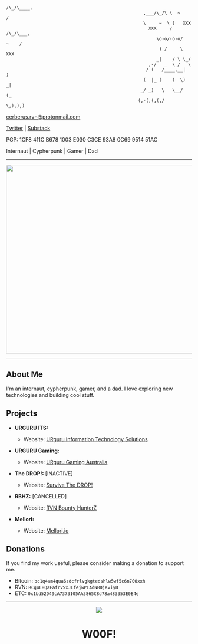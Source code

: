                                                                   /\_/\____,
                                                        ,___/\_/\ \  ~     /
                                                        \     ~  \ )   XXX
                                                          XXX     /    /\_/\___,
                                                             \o-o/-o-o/   ~    /
                                                              ) /     \    XXX
                                                             _|    / \ \_/
                                                          ,-/   _  \_/   \
                                                         / (   /____,__|  )
                                                        (  |_ (    )  \) _|
                                                       _/ _)   \   \__/   (_
                                                      (,-(,(,(,/      \,),),)

cerberus.rvn@protonmail.com

[Twitter](https://twitter.com/cerberus_rvn) | [Substack](https://cerb.substack.com?sd=pf)

PGP: 1CF8 411C B678 1003 E030 C3CE 93A8 0C69 9514 51AC

Internaut | Cypherpunk | Gamer | Dad


--- 

 <div align="center">
  <img src="https://ipfs.chaintek.net/ipfs/QmTxasznoKWAKSXasPd1j9ALvpG4LyNYdU8os7RafesnTz" width="512" height="512"/>
</div>               

---

## About Me

I'm an internaut, cypherpunk, gamer, and a dad. I love exploring new technologies and building cool stuff.

## Projects

- **URGURU ITS:**
  - Website: [URguru Information Technology Solutions](https://urguru.me/)
  
- **URGURU Gaming:**
  - Website: [URguru Gaming Australia](https://urguru.net/)
  
- **The DROP!:** [INACTIVE]
  - Website: [Survive The DROP!](https://survivethedrop.com/)
  
- **RBHZ:** [CANCELLED]
  - Website: [RVN Bounty HunterZ](https://bountyhunterz.com/)
  
- **Mellori:**
  - Website: [Mellori.io](https://www.mellori.io/)

## Donations

If you find my work useful, please consider making a donation to support me.

- Bitcoin: `bc1q4am4qua6zdcfrlvgkgtedshlw5wf5c6n700xxh`
- RVN: `RCg4L8QaFafrvSxJLfejwPLAdNBDjKviyD`
- ETC: `0x1bd52D49cA7373105AA3865C8d78a483353E0E4e`

---

<div align="center">
  <img src="https://media.giphy.com/media/v1.Y2lkPTc5MGI3NjExNTU3NmYzYzhlYzEwYTMwNDdlZTUwM2RkOGQwNDAyOTQ1MDEzNjE5YyZjdD1n/CXZJxiQQIBk6IRWU6x/giphy-downsized.gif"/>
  <h1>W00F!</h1>
</div>

